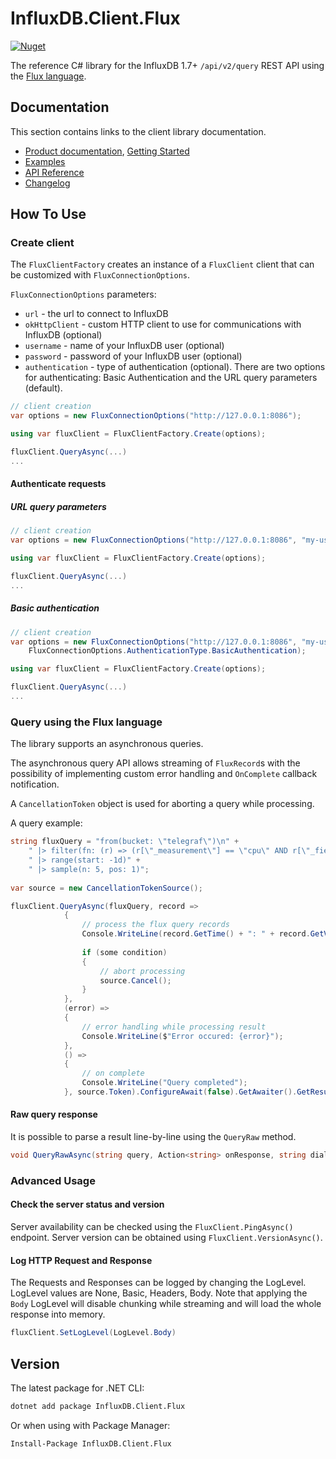 # InfluxDB.Client.Flux

[![Nuget](https://img.shields.io/nuget/v/InfluxDB.Client.Flux)](https://www.nuget.org/packages/InfluxDB.Client.Flux/)

The reference C# library for the InfluxDB 1.7+ `/api/v2/query` REST API using the [Flux language](http://bit.ly/flux-spec). 

## Documentation

This section contains links to the client library documentation.

* [Product documentation](https://docs.influxdata.com/influxdb/latest/api-guide/client-libraries/), [Getting Started](#how-to-use)
* [Examples](../Examples)
* [API Reference](https://influxdata.github.io/influxdb-client-csharp/api/InfluxDB.Client.Flux.FluxClient.html)
* [Changelog](../CHANGELOG.md)

## How To Use

### Create client

The `FluxClientFactory` creates an instance of a `FluxClient` client that can be customized with `FluxConnectionOptions`.

`FluxConnectionOptions` parameters:
 
- `url` -  the url to connect to InfluxDB 
- `okHttpClient` - custom HTTP client to use for communications with InfluxDB (optional)
- `username` - name of your InfluxDB user (optional)
- `password` - password of your InfluxDB user (optional)
- `authentication` - type of authentication (optional). There are two options for authenticating: Basic Authentication and the URL query parameters (default).

```c#
// client creation
var options = new FluxConnectionOptions("http://127.0.0.1:8086");

using var fluxClient = FluxClientFactory.Create(options);

fluxClient.QueryAsync(...)
...
```
#### Authenticate requests

##### URL query parameters
```c#
// client creation
var options = new FluxConnectionOptions("http://127.0.0.1:8086", "my-user", "my-password".ToCharArray());

using var fluxClient = FluxClientFactory.Create(options);

fluxClient.QueryAsync(...)
...
```

##### Basic authentication
```c#
// client creation
var options = new FluxConnectionOptions("http://127.0.0.1:8086", "my-user", "my-password".ToCharArray(),
    FluxConnectionOptions.AuthenticationType.BasicAuthentication);

using var fluxClient = FluxClientFactory.Create(options);

fluxClient.QueryAsync(...)
...
```

### Query using the Flux language

The library supports an asynchronous queries. 

The asynchronous query API allows streaming of `FluxRecord`s with the possibility of implementing custom
error handling and `OnComplete` callback notification. 

A `CancellationToken` object is used for aborting a query while processing. 

A query example:   

```c#
string fluxQuery = "from(bucket: \"telegraf\")\n" +
    " |> filter(fn: (r) => (r[\"_measurement\"] == \"cpu\" AND r[\"_field\"] == \"usage_system\"))" +
    " |> range(start: -1d)" +
    " |> sample(n: 5, pos: 1)";
    
var source = new CancellationTokenSource();

fluxClient.QueryAsync(fluxQuery, record =>
            {
                // process the flux query records
                Console.WriteLine(record.GetTime() + ": " + record.GetValue());
                
                if (some condition) 
                {
                    // abort processing
                    source.Cancel();
                }
            },
            (error) =>
            {
                // error handling while processing result
                Console.WriteLine($"Error occured: {error}");
            }, 
            () =>
            {
                // on complete
                Console.WriteLine("Query completed");
            }, source.Token).ConfigureAwait(false).GetAwaiter().GetResult();
```

#### Raw query response

It is possible to parse a result line-by-line using the `QueryRaw` method.  

```c#
void QueryRawAsync(string query, Action<string> onResponse, string dialect = null, Action<Exception> onError = null, Action onComplete = null, CancellationToken cancellationToken = default);
```

### Advanced Usage

#### Check the server status and version

Server availability can be checked using the `FluxClient.PingAsync()` endpoint.  Server version can be obtained using `FluxClient.VersionAsync()`.
 
#### Log HTTP Request and Response

The Requests and Responses can be logged by changing the LogLevel. LogLevel values are None, Basic, Headers, Body. Note that 
applying the `Body` LogLevel will disable chunking while streaming and will load the whole response into memory.  

```c#
fluxClient.SetLogLevel(LogLevel.Body)
```
 
## Version

The latest package for .NET CLI:
```bash
dotnet add package InfluxDB.Client.Flux
```
  
Or when using with Package Manager:
```bash
Install-Package InfluxDB.Client.Flux
```